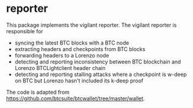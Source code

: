 # reporter

This package implements the vigilant reporter. The vigilant reporter is responsible for

- syncing the latest BTC blocks with a BTC node
- extracting headers and checkpoints from BTC blocks
- forwarding headers to a Lorenzo node
- detecting and reporting inconsistency between BTC blockchain and Lorenzo BTCLightclient header chain
- detecting and reporting stalling attacks where a checkpoint is w-deep on BTC but Lorenzo hasn't included its k-deep proof

The code is adapted from https://github.com/btcsuite/btcwallet/tree/master/wallet.
